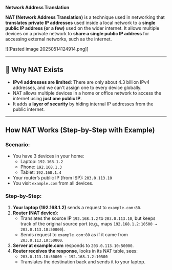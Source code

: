 **Network Address Translation**

**NAT (Network Address Translation)** is a technique used in networking that **translates private IP addresses** used inside a local network to a **single public IP address (or a few)** used on the wider internet. It allows multiple devices on a private network to **share a single public IP address** for accessing external networks, such as the internet.

![[Pasted image 20250514124914.png]]

---

## 🧠 Why NAT Exists

- **IPv4 addresses are limited**: There are only about 4.3 billion IPv4 addresses, and we can't assign one to every device globally.
- NAT allows multiple devices in a home or office network to access the internet using **just one public IP**.
- It adds a **layer of security** by hiding internal IP addresses from the public internet.

---
## How NAT Works (Step-by-Step with Example)

### Scenario:

- You have 3 devices in your home:
    - Laptop: `192.168.1.2`
    - Phone: `192.168.1.3`
    - Tablet: `192.168.1.4`
- Your router’s public IP (from ISP): `203.0.113.10`
- You visit `example.com` from all devices.

### Step-by-Step:

1. **Your laptop (192.168.1.2)** sends a request to `example.com:80`.
2. **Router (NAT device)**:
    - Translates the source IP `192.168.1.2` to `203.0.113.10`, but keeps track of the original source port (e.g., maps `192.168.1.2:10500 → 203.0.113.10:50000`).
    - Sends request to `example.com:80` as if it came from `203.0.113.10:50000`.
3. **Server at example.com** responds to `203.0.113.10:50000`.
4. **Router receives the response**, looks in its NAT table, sees:
    - `203.0.113.10:50000 → 192.168.1.2:10500`
    - Translates the destination back and sends it to your laptop.

